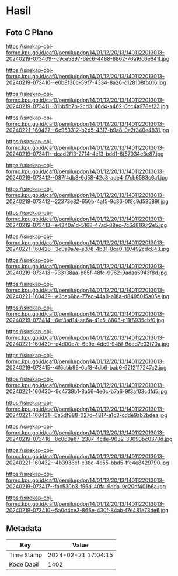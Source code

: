 # Hasil

## Foto C Plano

https://sirekap-obj-formc.kpu.go.id/caf0/pemilu/pdpr/14/01/12/20/13/1401122013013-20240219-073409--c9ce5897-6ec6-4488-8862-76a16c0e641f.jpg

https://sirekap-obj-formc.kpu.go.id/caf0/pemilu/pdpr/14/01/12/20/13/1401122013013-20240219-073410--e0b8f30c-59f7-4334-8a26-c128108fb016.jpg

https://sirekap-obj-formc.kpu.go.id/caf0/pemilu/pdpr/14/01/12/20/13/1401122013013-20240219-073411--31bb5b7b-2cd3-46d4-a462-6cc4a978ef23.jpg

https://sirekap-obj-formc.kpu.go.id/caf0/pemilu/pdpr/14/01/12/20/13/1401122013013-20240221-160427--6c953312-b2d5-4317-b9a8-0e2f340e4831.jpg

https://sirekap-obj-formc.kpu.go.id/caf0/pemilu/pdpr/14/01/12/20/13/1401122013013-20240219-073411--dcad2f13-2714-4ef3-bdd1-6f57034e3e87.jpg

https://sirekap-obj-formc.kpu.go.id/caf0/pemilu/pdpr/14/01/12/20/13/1401122013013-20240219-073412--087f4db8-9d58-42c8-ade4-f7cb6583c6a1.jpg

https://sirekap-obj-formc.kpu.go.id/caf0/pemilu/pdpr/14/01/12/20/13/1401122013013-20240219-073412--22373e82-650b-4af5-9c86-0f8c9d53589f.jpg

https://sirekap-obj-formc.kpu.go.id/caf0/pemilu/pdpr/14/01/12/20/13/1401122013013-20240219-073413--e4340a1d-5168-47ad-88ec-7c6d8166f2e5.jpg

https://sirekap-obj-formc.kpu.go.id/caf0/pemilu/pdpr/14/01/12/20/13/1401122013013-20240221-160428--3c0a9a7e-e378-4b31-8ca0-197492cdc843.jpg

https://sirekap-obj-formc.kpu.go.id/caf0/pemilu/pdpr/14/01/12/20/13/1401122013013-20240219-073413--733138aa-b85f-48fc-9962-9adaa5943f8d.jpg

https://sirekap-obj-formc.kpu.go.id/caf0/pemilu/pdpr/14/01/12/20/13/1401122013013-20240221-160429--e2ceb6be-77ec-44a0-a18a-d8495015a05e.jpg

https://sirekap-obj-formc.kpu.go.id/caf0/pemilu/pdpr/14/01/12/20/13/1401122013013-20240219-073414--6ef3ad14-ae6a-41e5-8803-c11f8935cbf0.jpg

https://sirekap-obj-formc.kpu.go.id/caf0/pemilu/pdpr/14/01/12/20/13/1401122013013-20240221-160430--c4d00c7e-6c9e-4de9-945f-9ded7e03f70a.jpg

https://sirekap-obj-formc.kpu.go.id/caf0/pemilu/pdpr/14/01/12/20/13/1401122013013-20240219-073415--4f6cbb96-0cf8-4db6-bab6-62f2117247c2.jpg

https://sirekap-obj-formc.kpu.go.id/caf0/pemilu/pdpr/14/01/12/20/13/1401122013013-20240221-160430--9c4739b1-8a56-4e0c-b7a6-9f3af03cdfd5.jpg

https://sirekap-obj-formc.kpu.go.id/caf0/pemilu/pdpr/14/01/12/20/13/1401122013013-20240221-160431--6a5df988-027d-4817-a1c3-cdde9ab2bdea.jpg

https://sirekap-obj-formc.kpu.go.id/caf0/pemilu/pdpr/14/01/12/20/13/1401122013013-20240219-073416--8c060a87-2387-4cde-9032-33093bc0370d.jpg

https://sirekap-obj-formc.kpu.go.id/caf0/pemilu/pdpr/14/01/12/20/13/1401122013013-20240221-160432--4b3938ef-c38e-4e55-bbd5-ffe4e8429790.jpg

https://sirekap-obj-formc.kpu.go.id/caf0/pemilu/pdpr/14/01/12/20/13/1401122013013-20240219-073417--fac530b3-f55d-40fa-9dda-9c20df401b6a.jpg

https://sirekap-obj-formc.kpu.go.id/caf0/pemilu/pdpr/14/01/12/20/13/1401122013013-20240219-073410--5a0d4ce3-866e-430f-84ab-f7e481e73de6.jpg


## Metadata

| Key        | Value               |
| ---------- | ------------------- |
| Time Stamp | 2024-02-21 17:04:15 |
| Kode Dapil | 1402                |



